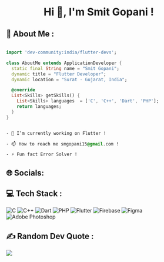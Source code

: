 <h1 align="center">Hi 👋, I'm Smit Gopani !</h1>


## 💫 About Me :
``` dart

import 'dev-community:india/flutter-devs';

class AboutMe extends ApplicationDeveloper {
  static final String name = "Smit Gopani";
  dynamic title = "Flutter Developer";
  dynamic location = "Surat - Gujarat, India";

  @override
  List<Skills> getSkills() {    
    List<Skills> languages  = ['C', 'C++', 'Dart', 'PHP'];
    return languages;   
  }
}

```

```css

- 🔭 I’m currently working on Flutter !

- 📫 How to reach me smgopani15@gmail.com !

- ⚡ Fun fact Error Solver !

```
## 🌐 Socials:

## 💻 Tech Stack :
![C](https://img.shields.io/badge/c-%2300599C.svg?style=for-the-badge&logo=c&logoColor=white) 
![C++](https://img.shields.io/badge/c++-%2300599C.svg?style=for-the-badge&logo=c%2B%2B&logoColor=white)
![Dart](https://img.shields.io/badge/dart-%230175C2.svg?style=for-the-badge&logo=dart&logoColor=white)
![PHP](https://img.shields.io/badge/php-%23777BB4.svg?style=for-the-badge&logo=php&logoColor=white)
![Flutter](https://img.shields.io/badge/Flutter-%2302569B.svg?style=for-the-badge&logo=Flutter&logoColor=white)
![Firebase](https://img.shields.io/badge/firebase-%23039BE5.svg?style=for-the-badge&logo=firebase)
![Figma](https://img.shields.io/badge/figma-%23F24E1E.svg?style=for-the-badge&logo=figma&logoColor=white)
![Adobe Photoshop](https://img.shields.io/badge/adobephotoshop-%2331A8FF.svg?style=for-the-badge&logo=adobephotoshop&logoColor=white)

## ✍️ Random Dev Quote :
![](https://quotes-github-readme.vercel.app/api?type=horizontal&theme=dark)

